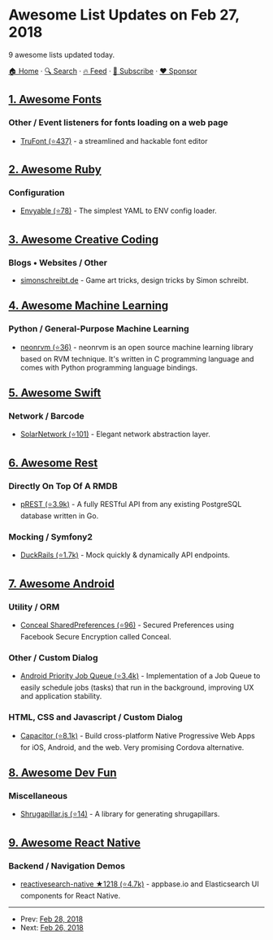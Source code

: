 # Awesome List Updates on Feb 27, 2018

9 awesome lists updated today.

[🏠 Home](/README.md) · [🔍 Search](https://www.trackawesomelist.com/search/) · [🔥 Feed](https://www.trackawesomelist.com/rss.xml) · [📮 Subscribe](https://trackawesomelist.us17.list-manage.com/subscribe?u=d2f0117aa829c83a63ec63c2f&id=36a103854c) · [❤️  Sponsor](https://github.com/sponsors/theowenyoung)



## [1. Awesome Fonts](/content/brabadu/awesome-fonts/README.md)

### Other / Event listeners for fonts loading on a web page

*   [TruFont (⭐437)](https://github.com/trufont/trufont) - a streamlined and hackable font editor

## [2. Awesome Ruby](/content/markets/awesome-ruby/README.md)

### Configuration

*   [Envyable (⭐78)](https://github.com/philnash/envyable) - The simplest YAML to ENV config loader.

## [3. Awesome Creative Coding](/content/terkelg/awesome-creative-coding/README.md)

### Blogs • Websites / Other

*   [simonschreibt.de](https://simonschreibt.de/) - Game art tricks, design tricks by Simon schreibt.

## [4. Awesome Machine Learning](/content/josephmisiti/awesome-machine-learning/README.md)

### Python / General-Purpose Machine Learning

*   [neonrvm (⭐36)](https://github.com/siavashserver/neonrvm) - neonrvm is an open source machine learning library based on RVM technique. It's written in C programming language and comes with Python programming language bindings.

## [5. Awesome Swift](/content/matteocrippa/awesome-swift/README.md)

### Network / Barcode

*   [SolarNetwork (⭐101)](https://github.com/ThreeGayHub/SolarNetwork) - Elegant network abstraction layer.

## [6. Awesome Rest](/content/marmelab/awesome-rest/README.md)

### Directly On Top Of A RMDB

*   [pREST (⭐3.9k)](https://github.com/prest/prest) - A fully RESTful API from any existing PostgreSQL database written in Go.

### Mocking / Symfony2

*   [DuckRails (⭐1.7k)](https://github.com/iridakos/duckrails) - Mock quickly & dynamically API endpoints.

## [7. Awesome Android](/content/JStumpp/awesome-android/README.md)

### Utility / ORM

*   [Conceal SharedPreferences (⭐96)](https://github.com/afiqiqmal/SharedChamber) - Secured Preferences using Facebook Secure Encryption called Conceal.

### Other / Custom Dialog

*   [Android Priority Job Queue (⭐3.4k)](https://github.com/yigit/android-priority-jobqueue) - Implementation of a Job Queue to easily schedule jobs (tasks) that run in the background, improving UX and application stability.

### HTML, CSS and Javascript / Custom Dialog

*   [Capacitor (⭐8.1k)](https://github.com/ionic-team/capacitor) - Build cross-platform Native Progressive Web Apps for iOS, Android, and the web. Very promising Cordova alternative.

## [8. Awesome Dev Fun](/content/mislavcimpersak/awesome-dev-fun/README.md)

### Miscellaneous

*   [Shrugapillar.js (⭐14)](https://github.com/memeguild/shrugapillar) - A library for generating shrugapillars.

## [9. Awesome React Native](/content/jondot/awesome-react-native/README.md)

### Backend / Navigation Demos

*   [reactivesearch-native ★1218 (⭐4.7k)](https://github.com/appbaseio/reactivesearch/tree/dev/packages/native) - appbase.io and Elasticsearch UI components for React Native.

---

- Prev: [Feb 28, 2018](/content/2018/02/28/README.md)
- Next: [Feb 26, 2018](/content/2018/02/26/README.md)